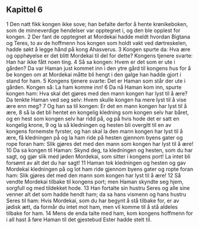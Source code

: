 ## Kapittel 6

1 Den natt fikk kongen ikke sove; han befalte derfor å hente krønikeboken, som de minneverdige hendelser var opptegnet i, og den ble opplest for kongen.
2 Der fant de opptegnet at Mordekai hadde meldt hvordan Bigtana og Teres, to av de hoffmenn hos kongen som holdt vakt ved dørtreskelen, hadde søkt å legge hånd på kong Ahasverus.
3 Kongen spurte da: Hva ære og opphøyelse er det blitt Mordekai til del for dette? Kongens tjenere svarte: Han har ikke fått noen ting.
4 Så sa kongen: Hvem er det som er ute i gården? Da var Haman just kommet inn i den ytre gård til kongens hus for å be kongen om at Mordekai måtte bli hengt i den galge han hadde gjort i stand for ham.
5 Kongens tjenere svarte: Det er Haman som står der ute i gården. Kongen så: La ham komme inn!
6 Da nå Haman kom inn, spurte kongen ham: Hva skal det gjøres med den mann kongen har lyst til å ære? Da tenkte Haman ved seg selv: Hvem skulle kongen ha mere lyst til å vise ære enn meg?
7 Og han sa til kongen: Er det en mann kongen har lyst til å ære,
8 så la det bli hentet en kongelig kledning som kongen selv har båret, og en hest som kongen selv har ridd på, og på hvis hode det er satt en kongelig krone,
9 og la så kledningen og hesten bli overgitt til en av kongens fornemste fyrster, og han skal la den mann kongen har lyst til å ære, få kledningen på og la ham ride på hesten gjennom byens gater og rope foran ham: Slik gjøres det med den mann som kongen har lyst til å ære!
10 Da sa kongen til Haman: Skynd deg, ta kledningen og hesten, som du har sagt, og gjør slik med jøden Mordekai, som sitter i kongens port! La intet bli forsømt av alt det du har sagt!
11 Haman tok kledningen og hesten og gav Mordekai kledningen på og lot ham ride gjennom byens gater og ropte foran ham: Slik gjøres det med den mann som kongen har lyst til å ære!
12 Så vendte Mordekai tilbake til kongens port; men Haman skyndte seg hjem, sorgfull og med tildekket hode.
13 Han fortalte sin hustru Seres og alle sine venner alt det som hadde hendt ham; da sa hans vismenn og hans hustru Seres til ham: Hvis Mordekai, som du har begynt å stå tilbake for, er av jødisk ætt, da formår du intet mot ham, men vil komme til å stå aldeles tilbake for ham.
14 Mens de enda talte med ham, kom kongens hoffmenn for i all hast å føre Haman til det gjestebud Ester hadde stelt til.

